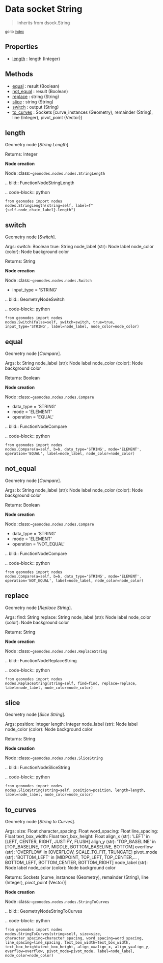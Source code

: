 
# Data socket String

> Inherits from dsock.String
  
<sub>go to [index](../index.md)</sub>



## Properties

- [length](#length) : length (Integer)

## Methods

- [equal](#equal) : result (Boolean)
- [not_equal](#not_equal) : result (Boolean)
- [replace](#replace) : string (String)
- [slice](#slice) : string (String)
- [switch](#switch) : output (String)
- [to_curves](#to_curves) : Sockets      [curve_instances (Geometry), remainder (String), line (Integer), pivot_point (Vector)]

## length

Geometry node [*String Length*].



  Returns:
    Integer
    
  **Node creation**
  
  Node :class:`~geonodes.nodes.nodes.StringLength`
  
  
  .. blid:: FunctionNodeStringLength
  
  .. code-block:: python
  
    from geonodes import nodes
    nodes.StringLength(string=self, label=f"{self.node_chain_label}.length")
    

## switch

Geometry node [*Switch*].


  Args:
    switch: Boolean
    true: String
    node_label (str): Node label
    node_color (color): Node background color
    
  Returns:
    String
    
  **Node creation**
  
  Node :class:`~geonodes.nodes.nodes.Switch`
  
  - input_type = 'STRING'
    
  .. blid:: GeometryNodeSwitch
  
  .. code-block:: python
  
    from geonodes import nodes
    nodes.Switch(false=self, switch=switch, true=true, input_type='STRING', label=node_label, node_color=node_color)
    

## equal

Geometry node [*Compare*].


  Args:
    b: String
    node_label (str): Node label
    node_color (color): Node background color
    
  Returns:
    Boolean
    
  **Node creation**
  
  Node :class:`~geonodes.nodes.nodes.Compare`
  
  - data_type = 'STRING'
  - mode = 'ELEMENT'
  - operation = 'EQUAL'
    
  .. blid:: FunctionNodeCompare
  
  .. code-block:: python
  
    from geonodes import nodes
    nodes.Compare(a=self, b=b, data_type='STRING', mode='ELEMENT', operation='EQUAL', label=node_label, node_color=node_color)
    

## not_equal

Geometry node [*Compare*].


  Args:
    b: String
    node_label (str): Node label
    node_color (color): Node background color
    
  Returns:
    Boolean
    
  **Node creation**
  
  Node :class:`~geonodes.nodes.nodes.Compare`
  
  - data_type = 'STRING'
  - mode = 'ELEMENT'
  - operation = 'NOT_EQUAL'
    
  .. blid:: FunctionNodeCompare
  
  .. code-block:: python
  
    from geonodes import nodes
    nodes.Compare(a=self, b=b, data_type='STRING', mode='ELEMENT', operation='NOT_EQUAL', label=node_label, node_color=node_color)
    

## replace

Geometry node [*Replace String*].


  Args:
    find: String
    replace: String
    node_label (str): Node label
    node_color (color): Node background color
    
  Returns:
    String
    
  **Node creation**
  
  Node :class:`~geonodes.nodes.nodes.ReplaceString`
  
  
  .. blid:: FunctionNodeReplaceString
  
  .. code-block:: python
  
    from geonodes import nodes
    nodes.ReplaceString(string=self, find=find, replace=replace, label=node_label, node_color=node_color)
    

## slice

Geometry node [*Slice String*].


  Args:
    position: Integer
    length: Integer
    node_label (str): Node label
    node_color (color): Node background color
    
  Returns:
    String
    
  **Node creation**
  
  Node :class:`~geonodes.nodes.nodes.SliceString`
  
  
  .. blid:: FunctionNodeSliceString
  
  .. code-block:: python
  
    from geonodes import nodes
    nodes.SliceString(string=self, position=position, length=length, label=node_label, node_color=node_color)
    

## to_curves

Geometry node [*String to Curves*].


  Args:
    size: Float
    character_spacing: Float
    word_spacing: Float
    line_spacing: Float
    text_box_width: Float
    text_box_height: Float
    align_x (str): 'LEFT' in [LEFT, CENTER, RIGHT, JUSTIFY, FLUSH]
    align_y (str): 'TOP_BASELINE' in [TOP_BASELINE, TOP, MIDDLE, BOTTOM_BASELINE, BOTTOM]
    overflow (str): 'OVERFLOW' in [OVERFLOW, SCALE_TO_FIT, TRUNCATE]
    pivot_mode (str): 'BOTTOM_LEFT' in [MIDPOINT, TOP_LEFT, TOP_CENTER,... , BOTTOM_LEFT, BOTTOM_CENTER, BOTTOM_RIGHT]
    node_label (str): Node label
    node_color (color): Node background color
    
  Returns:
    Sockets [curve_instances (Geometry), remainder (String), line (Integer), pivot_point (Vector)]
    
  **Node creation**
  
  Node :class:`~geonodes.nodes.nodes.StringToCurves`
  
  
  .. blid:: GeometryNodeStringToCurves
  
  .. code-block:: python
  
    from geonodes import nodes
    nodes.StringToCurves(string=self, size=size, character_spacing=character_spacing, word_spacing=word_spacing, line_spacing=line_spacing, text_box_width=text_box_width, text_box_height=text_box_height, align_x=align_x, align_y=align_y, overflow=overflow, pivot_mode=pivot_mode, label=node_label, node_color=node_color)
    
